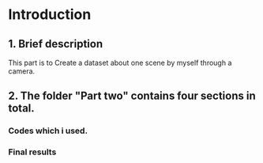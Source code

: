 # Introduction

## 1. Brief description
This part is to Create a dataset about one scene by myself through a camera.

## 2.  The folder "Part two" contains four sections in total.
### Codes which i used.
### Final results
